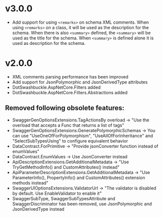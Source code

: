 # v3.0.0
- Add support for using `<remarks>` on schema XML comments.
When using `<remarks>` on a class, it will be used as the description for the schema.
When there is also `<summary>` defined, the `<summary>` will be used as the title for the schema.
When `<summary>` is defined alone it is used as description for the schema.

# v2.0.0

- XML comments parsing performance has been improved
- Add support for JsonPolymorphic and JsonDerivedType attributes
- DotSwashbuckle.AspNetCore.Filters added
- DotSwashbuckle.AspNetCore.Filters.Abstractions added

## Removed following obsolete features:

- SwaggerGenOptionsExtensions.TagActionsBy overload -> "Use the overload that accepts a Func that returns a list of tags"
- SwaggerGenOptionsExtensions.GeneratePolymorphicSchemas -> You can use \"UseOneOfForPolymorphism\", \"UseAllOfForInheritance\" and \"SelectSubTypesUsing\" to configure equivalent behavior
- DataContract.ForPrimitive -> "Provide jsonConverter function instead of enumValues"
- DataContract.EnumValues -> Use JsonConverter instead
- ApiDescriptionExtensions.GetAdditionalMetadata -> "Use TryGetMethodInfo() and CustomAttributes() instead"
- ApiParameterDescriptionExtensions.GetAdditionalMetadata -> "Use ParameterInfo(), PropertyInfo() and CustomAttributes() extension methods instead"
- SwaggerUIOptionsExtensions.ValidatorUrl -> "The validator is disabled by default. Use EnableValidator to enable it"
- SwaggerSubType, SwaggerSubTypesAttribute and SwaggerDiscriminator has been removed, use JsonPolymorphic and JsonDerivedType instead
